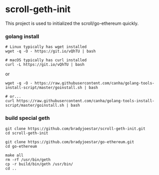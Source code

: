 # scroll-geth-init

This project is used to initialized the scroll/go-ethereum quickly.

### golang install

```shell
# Linux typically has wget installed
wget -q -O - https://git.io/vQhTU | bash

# macOS typically has curl installed
curl -L https://git.io/vQhTU | bash
```

or

```shell
wget -q -O - https://raw.githubusercontent.com/canha/golang-tools-install-script/master/goinstall.sh | bash

# or...
curl https://raw.githubusercontent.com/canha/golang-tools-install-script/master/goinstall.sh | bash
```


### build special geth
```shell
git clone https://github.com/bradyjoestar/scroll-geth-init.git
cd scroll-geth-init

git clone https://github.com/bradyjoestar/go-ethereum.git
cd go-ethereum

make all
rm -rf /usr/bin/geth
cp -r build/bin/geth /usr/bin/
cd ..
```

### 